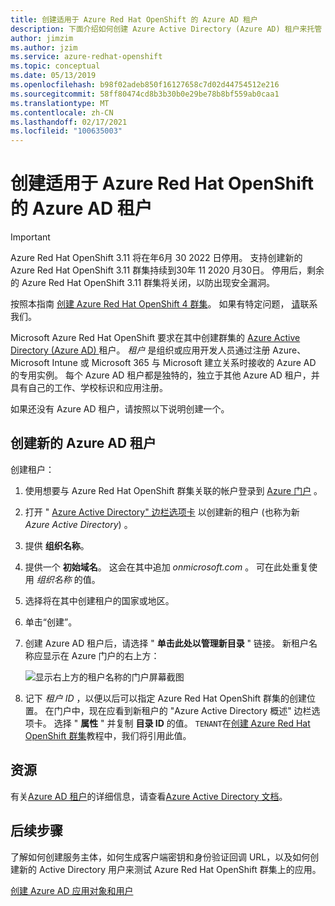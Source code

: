 ```yaml
---
title: 创建适用于 Azure Red Hat OpenShift 的 Azure AD 租户
description: 下面介绍如何创建 Azure Active Directory (Azure AD) 租户来托管 Microsoft Azure Red Hat OpenShift 群集。
author: jimzim
ms.author: jzim
ms.service: azure-redhat-openshift
ms.topic: conceptual
ms.date: 05/13/2019
ms.openlocfilehash: b98f02adeb850f16127658c7d02d44754512e216
ms.sourcegitcommit: 58ff80474cd8b3b30b0e29be78b8bf559ab0caa1
ms.translationtype: MT
ms.contentlocale: zh-CN
ms.lasthandoff: 02/17/2021
ms.locfileid: "100635003"
---
```

# <a name="create-an-azure-ad-tenant-for-azure-red-hat-openshift"></a>创建适用于 Azure Red Hat OpenShift 的 Azure AD 租户

> [!IMPORTANT]
> Azure Red Hat OpenShift 3.11 将在年6月 30 2022 日停用。 支持创建新的 Azure Red Hat OpenShift 3.11 群集持续到30年 11 2020 月30日。 停用后，剩余的 Azure Red Hat OpenShift 3.11 群集将关闭，以防出现安全漏洞。
> 
> 按照本指南 [创建 Azure Red Hat OpenShift 4 群集](tutorial-create-cluster.md)。
> 如果有特定问题， [请](mailto:arofeedback@microsoft.com)联系我们。

Microsoft Azure Red Hat OpenShift 要求在其中创建群集的 [Azure Active Directory (Azure AD) ](../active-directory/develop/quickstart-create-new-tenant.md) 租户。 *租户* 是组织或应用开发人员通过注册 Azure、Microsoft Intune 或 Microsoft 365 与 Microsoft 建立关系时接收的 Azure AD 的专用实例。 每个 Azure AD 租户都是独特的，独立于其他 Azure AD 租户，并具有自己的工作、学校标识和应用注册。

如果还没有 Azure AD 租户，请按照以下说明创建一个。

## <a name="create-a-new-azure-ad-tenant"></a>创建新的 Azure AD 租户

创建租户：

1. 使用想要与 Azure Red Hat OpenShift 群集关联的帐户登录到 [Azure 门户](https://portal.azure.com/) 。
2. 打开 " [Azure Active Directory" 边栏选项卡](https://portal.azure.com/#create/Microsoft.AzureActiveDirectory) 以创建新的租户 (也称为新 *Azure Active Directory*) 。
3. 提供 **组织名称**。
4. 提供一个 **初始域名**。 这会在其中追加 *onmicrosoft.com* 。 可在此处重复使用 *组织名称* 的值。
5. 选择将在其中创建租户的国家或地区。
6. 单击“创建”。
7. 创建 Azure AD 租户后，请选择 " **单击此处以管理新目录** " 链接。 新租户名称应显示在 Azure 门户的右上方：  

    ![显示右上方的租户名称的门户屏幕截图][tenantcallout]  

8. 记下 *租户 ID* ，以便以后可以指定 Azure Red Hat OpenShift 群集的创建位置。 在门户中，现在应看到新租户的 "Azure Active Directory 概述" 边栏选项卡。 选择 " **属性** " 并复制 **目录 ID** 的值。 `TENANT`在[创建 Azure Red Hat OpenShift 群集](tutorial-create-cluster.md)教程中，我们将引用此值。

[tenantcallout]: ./media/howto-create-tenant/tenant-callout.png

## <a name="resources"></a>资源

有关[Azure AD 租户](../active-directory/develop/quickstart-create-new-tenant.md)的详细信息，请查看[Azure Active Directory 文档](../active-directory/index.yml)。

## <a name="next-steps"></a>后续步骤

了解如何创建服务主体，如何生成客户端密钥和身份验证回调 URL，以及如何创建新的 Active Directory 用户来测试 Azure Red Hat OpenShift 群集上的应用。

[创建 Azure AD 应用对象和用户](howto-aad-app-configuration.md)